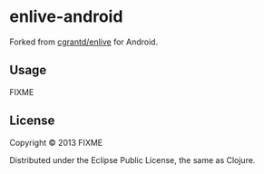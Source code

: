# enlive-android

Forked from [cgrantd/enlive](https://github.com/cgrand/enlive) for Android.

## Usage

FIXME

## License

Copyright © 2013 FIXME

Distributed under the Eclipse Public License, the same as Clojure.

